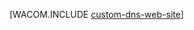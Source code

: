 <properties title="カスタム ドメイン名" pageTitle="Windows Azure の Web サイトのカスタム ドメイン名の構成" metaKeywords="Windows Azure, Windows Azure の Web サイト, ドメイン名" description="" services="Web Sites" documentationCenter="" />

[WACOM.INCLUDE [custom-dns-web-site](../includes/custom-dns-web-site.md)]

